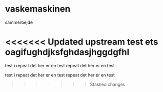 # vaskemaskinen
sammerbejde

<<<<<<< Updated upstream
test ets oagifughdjksfghdasjhggdgfhl
=======
test i repeat det her er en test repeat det her er en test

test i repeat det her er en test repeat det her er en test
>>>>>>> Stashed changes
